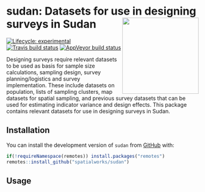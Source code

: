 
<!-- README.md is generated from README.Rmd. Please edit that file -->

# sudan: Datasets for use in designing surveys in Sudan <img src="https://www.cia.gov/library/publications/the-world-factbook/attachments/flags/SU-flag.gif" width="200px" align="right" />

<!-- badges: start -->

[![Lifecycle:
experimental](https://img.shields.io/badge/lifecycle-experimental-orange.svg)](https://www.tidyverse.org/lifecycle/#experimental)
[![Travis build
status](https://travis-ci.org/spatialworks/sudan.svg?branch=master)](https://travis-ci.org/spatialworks/sudan)
[![AppVeyor build
status](https://ci.appveyor.com/api/projects/status/github/spatialworks/sudan?branch=master&svg=true)](https://ci.appveyor.com/project/spatialworks/sudan)
<!-- badges: end -->

Designing surveys require relevant datasets to be used as basis for
sample size calculations, sampling design, survey planning/logistics and
survey implementation. These include datasets on population, lists of
sampling clusters, map datasets for spatial sampling, and previous
survey datasets that can be used for estimating indicator variance and
design effects. This package contains relevant datasets for use in
designing surveys in Sudan.

## Installation

You can install the development version of `sudan` from
[GitHub](https://github.com/spatialworks/sudan) with:

``` r
if(!requireNamespace(remotes)) install.packages("remotes")
remotes::install_github("spatialworks/sudan")
```

## Usage
